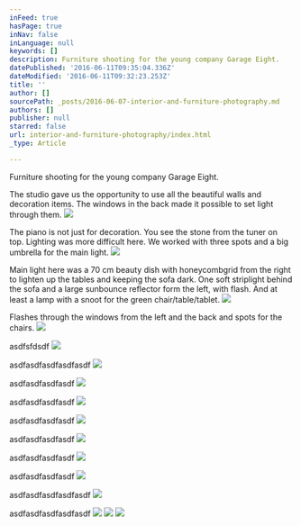 ```yaml
---
inFeed: true
hasPage: true
inNav: false
inLanguage: null
keywords: []
description: Furniture shooting for the young company Garage Eight.
datePublished: '2016-06-11T09:35:04.336Z'
dateModified: '2016-06-11T09:32:23.253Z'
title: ''
author: []
sourcePath: _posts/2016-06-07-interior-and-furniture-photography.md
authors: []
publisher: null
starred: false
url: interior-and-furniture-photography/index.html
_type: Article

---
```

Furniture shooting for the young company Garage Eight.

The studio gave us the opportunity to use all the beautiful walls and decoration items. The windows in the back made it possible to set light through them.
![](https://the-grid-user-content.s3-us-west-2.amazonaws.com/ffd773b1-a57f-4a86-93f0-530d0823c353.jpg)

The piano is not just for decoration. You see the stone from the tuner on top. Lighting was more difficult here. We worked with three spots and a big umbrella for the main light.
![](https://the-grid-user-content.s3-us-west-2.amazonaws.com/908b6cc7-1f8c-4caf-9ad7-9420e70f1336.jpg)

Main light here was a 70 cm beauty dish with honeycombgrid from the right to lighten up the tables and keeping the sofa dark. One soft striplight behind the sofa and a large sunbounce reflector form the left, with flash. And at least a lamp with a snoot for the green chair/table/tablet.
![](https://the-grid-user-content.s3-us-west-2.amazonaws.com/5a3e5a04-4093-4415-9bbd-d1e665c32685.jpg)

Flashes through the windows from the left and the back and spots for the chairs.
![](https://the-grid-user-content.s3-us-west-2.amazonaws.com/4ae8be71-9f72-423a-bd68-b9192dfdc421.jpg)

asdfsfdsdf
![](https://the-grid-user-content.s3-us-west-2.amazonaws.com/a669308f-73fb-4afd-92e0-d1dc4474af0e.jpg)

asdfasdfasdfasdfasdf
![](https://the-grid-user-content.s3-us-west-2.amazonaws.com/9f9725ba-841e-4827-a1a0-5a9c3c544258.jpg)

asdfasdfasdfasdf
![](https://the-grid-user-content.s3-us-west-2.amazonaws.com/60952049-aa11-4baa-a401-2a761bb82fe0.jpg)

asdfasdfasdfasdf
![](https://the-grid-user-content.s3-us-west-2.amazonaws.com/36dd2bbb-c0c3-42f1-b977-78a2ec1c4a9e.jpg)

asdfasdfasdfasdf
![](https://the-grid-user-content.s3-us-west-2.amazonaws.com/b9e9754d-9b2f-4f84-8bcc-1aad356e17a3.jpg)

asdfasdfasdfasdf
![](https://the-grid-user-content.s3-us-west-2.amazonaws.com/d2942161-7402-4982-8f84-1f1daa1b48e6.jpg)

asdfasdfasdfasdf
![](https://the-grid-user-content.s3-us-west-2.amazonaws.com/ecbc0e6e-28cc-4d38-a158-182458bf41e3.jpg)

asdfasdfasdfasdf
![](https://the-grid-user-content.s3-us-west-2.amazonaws.com/bf915e0f-4156-421e-b18c-a0cdd496a531.jpg)

asdfasdfasdfasdfasdf
![](https://the-grid-user-content.s3-us-west-2.amazonaws.com/5ec501e8-eb18-4a74-841a-4277230274e8.jpg)

asdfasdfasdfasdfasdf
![](https://the-grid-user-content.s3-us-west-2.amazonaws.com/3f1cfbdf-77ba-4ec8-93fc-bf012bc9a0c6.jpg)
![](https://the-grid-user-content.s3-us-west-2.amazonaws.com/cd042bb1-7b8f-4712-9fd6-8cf0adf3b433.jpg)
![](https://the-grid-user-content.s3-us-west-2.amazonaws.com/cfa8c932-43a6-40e2-8ef1-b6827dc6d423.jpg)